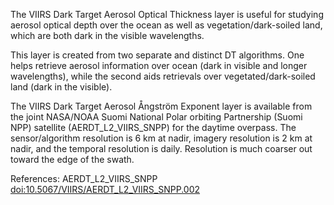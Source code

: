 The VIIRS Dark Target Aerosol Optical Thickness layer is useful for studying aerosol optical depth over the ocean as well as vegetation/dark-soiled land, which are both dark in the visible wavelengths.

This layer is created from two separate and distinct DT algorithms. One helps retrieve aerosol information over ocean (dark in visible and longer wavelengths), while the second aids retrievals over vegetated/dark-soiled land (dark in the visible).

The VIIRS Dark Target Aerosol Ångström Exponent layer is available from the joint NASA/NOAA Suomi National Polar orbiting Partnership (Suomi NPP) satellite (AERDT_L2_VIIRS_SNPP) for the daytime overpass. The sensor/algorithm resolution is 6 km at nadir, imagery resolution is 2 km at nadir, and the temporal resolution is daily. Resolution is much coarser out toward the edge of the swath.

References: AERDT_L2_VIIRS_SNPP [doi:10.5067/VIIRS/AERDT_L2_VIIRS_SNPP.002](https://doi.org/10.5067/VIIRS/AERDT_L2_VIIRS_SNPP.002)